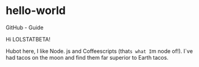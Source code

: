 # hello-world
GitHub - Guide

Hi LOLSTATBETA!

Hubot here, I like Node. js and Coffeescripts (that`s what I`m node of!).
I`ve had tacos on the moon and find them far superior to Earth tacos.
